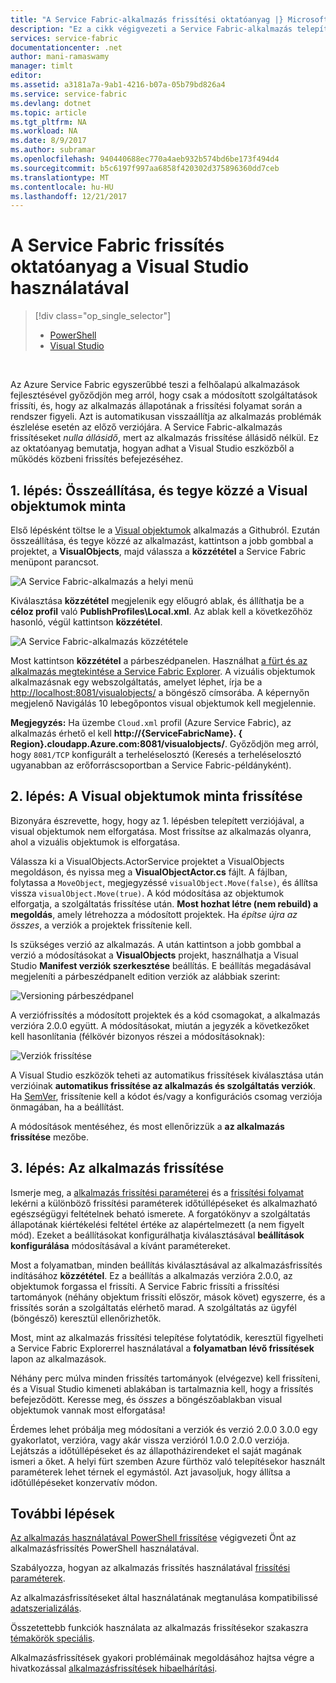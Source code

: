 ```yaml
---
title: "A Service Fabric-alkalmazás frissítési oktatóanyag |} Microsoft Docs"
description: "Ez a cikk végigvezeti a Service Fabric-alkalmazás telepítése, kódjának a módosítása és működés közbeni frissítés ki a Visual Studio használatával élménye."
services: service-fabric
documentationcenter: .net
author: mani-ramaswamy
manager: timlt
editor: 
ms.assetid: a3181a7a-9ab1-4216-b07a-05b79bd826a4
ms.service: service-fabric
ms.devlang: dotnet
ms.topic: article
ms.tgt_pltfrm: NA
ms.workload: NA
ms.date: 8/9/2017
ms.author: subramar
ms.openlocfilehash: 940440688ec770a4aeb932b574bd6be173f494d4
ms.sourcegitcommit: b5c6197f997aa6858f420302d375896360dd7ceb
ms.translationtype: MT
ms.contentlocale: hu-HU
ms.lasthandoff: 12/21/2017
---
```

# <a name="service-fabric-application-upgrade-tutorial-using-visual-studio"></a>A Service Fabric frissítés oktatóanyag a Visual Studio használatával
> [!div class="op_single_selector"]
> * [PowerShell](service-fabric-application-upgrade-tutorial-powershell.md)
> * [Visual Studio](service-fabric-application-upgrade-tutorial.md)
> 
> 

<br/>

Az Azure Service Fabric egyszerűbbé teszi a felhőalapú alkalmazások fejlesztésével győződjön meg arról, hogy csak a módosított szolgáltatások frissíti, és, hogy az alkalmazás állapotának a frissítési folyamat során a rendszer figyeli. Azt is automatikusan visszaállítja az alkalmazás problémák észlelése esetén az előző verziójára. A Service Fabric-alkalmazás frissítéseket *nulla állásidő*, mert az alkalmazás frissítése állásidő nélkül. Ez az oktatóanyag bemutatja, hogyan adhat a Visual Studio eszközből a működés közbeni frissítés befejezéséhez.

## <a name="step-1-build-and-publish-the-visual-objects-sample"></a>1. lépés: Összeállítása, és tegye közzé a Visual objektumok minta
Első lépésként töltse le a [Visual objektumok](https://github.com/Azure-Samples/service-fabric-dotnet-getting-started/tree/classic/Actors/VisualObjects) alkalmazás a Githubról. Ezután összeállítása, és tegye közzé az alkalmazást, kattintson a jobb gombbal a projektet, a **VisualObjects**, majd válassza a **közzététel** a Service Fabric menüpont parancsot.

![A Service Fabric-alkalmazás a helyi menü][image1]

Kiválasztása **közzététel** megjelenik egy előugró ablak, és állíthatja be a **céloz profil** való **PublishProfiles\Local.xml**. Az ablak kell a következőhöz hasonló, végül kattintson **közzététel**.

![A Service Fabric-alkalmazás közzététele][image2]

Most kattintson **közzététel** a párbeszédpanelen. Használhat [a fürt és az alkalmazás megtekintése a Service Fabric Explorer](service-fabric-visualizing-your-cluster.md). A vizuális objektumok alkalmazásnak egy webszolgáltatás, amelyet léphet, írja be a [http://localhost:8081/visualobjects/](http://localhost:8081/visualobjects/) a böngésző címsorába.  A képernyőn megjelenő Navigálás 10 lebegőpontos visual objektumok kell megjelennie.

**Megjegyzés:** Ha üzembe `Cloud.xml` profil (Azure Service Fabric), az alkalmazás érhető el kell **http://{ServiceFabricName}. { Region}.cloudapp.Azure.com:8081/visualobjects/**. Győződjön meg arról, hogy `8081/TCP` konfigurált a terheléselosztó (Keresés a terheléselosztó ugyanabban az erőforráscsoportban a Service Fabric-példányként).

## <a name="step-2-update-the-visual-objects-sample"></a>2. lépés: A Visual objektumok minta frissítése
Bizonyára észrevette, hogy, hogy az 1. lépésben telepített verziójával, a visual objektumok nem elforgatása. Most frissítse az alkalmazás olyanra, ahol a vizuális objektumok is elforgatása.

Válassza ki a VisualObjects.ActorService projektet a VisualObjects megoldáson, és nyissa meg a **VisualObjectActor.cs** fájlt. A fájlban, folytassa a `MoveObject`, megjegyzéssé `visualObject.Move(false)`, és állítsa vissza `visualObject.Move(true)`. A kód módosítása az objektumok elforgatja, a szolgáltatás frissítése után.  **Most hozhat létre (nem rebuild) a megoldás**, amely létrehozza a módosított projektek. Ha *építse újra az összes*, a verziók a projektek frissítenie kell.

Is szükséges verzió az alkalmazás. A után kattintson a jobb gombbal a verzió a módosításokat a **VisualObjects** projekt, használhatja a Visual Studio **Manifest verziók szerkesztése** beállítás. E beállítás megadásával megjeleníti a párbeszédpanelt edition verziók az alábbiak szerint:

![Versioning párbeszédpanel][image3]

A verziófrissítés a módosított projektek és a kód csomagokat, a alkalmazás verzióra 2.0.0 együtt. A módosításokat, miután a jegyzék a következőket kell hasonlítania (félkövér bizonyos részei a módosításoknak):

![Verziók frissítése][image4]

A Visual Studio eszközök teheti az automatikus frissítések kiválasztása után verzióinak **automatikus frissítése az alkalmazás és szolgáltatás verziók**. Ha [SemVer](http://www.semver.org), frissítenie kell a kódot és/vagy a konfigurációs csomag verziója önmagában, ha a beállítást.

A módosítások mentéséhez, és most ellenőrizzük a **az alkalmazás frissítése** mezőbe.

## <a name="step-3--upgrade-your-application"></a>3. lépés: Az alkalmazás frissítése
Ismerje meg, a [alkalmazás frissítési paraméterei](service-fabric-application-upgrade-parameters.md) és a [frissítési folyamat](service-fabric-application-upgrade.md) lekérni a különböző frissítési paraméterek időtúllépéseket és alkalmazható egészségügyi feltételnek beható ismerete. A forgatókönyv a szolgáltatás állapotának kiértékelési feltétel értéke az alapértelmezett (a nem figyelt mód). Ezeket a beállításokat konfigurálhatja kiválasztásával **beállítások konfigurálása** módosításával a kívánt paramétereket.

Most a folyamatban, minden beállítás kiválasztásával az alkalmazásfrissítés indításához **közzététel**. Ez a beállítás a alkalmazás verzióra 2.0.0, az objektumok forgassa el frissíti. A Service Fabric frissíti a frissítési tartományok (néhány objektum frissíti először, mások követ) egyszerre, és a frissítés során a szolgáltatás elérhető marad. A szolgáltatás az ügyfél (böngésző) keresztül ellenőrizhetők.  

Most, mint az alkalmazás frissítési telepítése folytatódik, keresztül figyelheti a Service Fabric Explorerrel használatával a **folyamatban lévő frissítések** lapon az alkalmazások.

Néhány perc múlva minden frissítés tartományok (elvégezve) kell frissíteni, és a Visual Studio kimeneti ablakában is tartalmaznia kell, hogy a frissítés befejeződött. Keresse meg, és *összes* a böngészőablakban visual objektumok vannak most elforgatása!

Érdemes lehet próbálja meg módosítani a verziók és verzió 2.0.0 3.0.0 egy gyakorlatot, verzióra, vagy akár vissza verzióról 1.0.0 2.0.0 verziója. Lejátszás a időtúllépéseket és az állapotházirendeket el saját magának ismeri a őket. A helyi fürt szemben Azure fürthöz való telepítésekor használt paraméterek lehet térnek el egymástól. Azt javasoljuk, hogy állítsa a időtúllépéseket konzervatív módon.

## <a name="next-steps"></a>További lépések
[Az alkalmazás használatával PowerShell frissítése](service-fabric-application-upgrade-tutorial-powershell.md) végigvezeti Önt az alkalmazásfrissítés PowerShell használatával.

Szabályozza, hogyan az alkalmazás frissítés használatával [frissítési paraméterek](service-fabric-application-upgrade-parameters.md).

Az alkalmazásfrissítéseket által használatának megtanulása kompatibilissé [adatszerializálás](service-fabric-application-upgrade-data-serialization.md).

Összetettebb funkciók használata az alkalmazás frissítésekor szakaszra [témakörök speciális](service-fabric-application-upgrade-advanced.md).

Alkalmazásfrissítések gyakori problémáinak megoldásához hajtsa végre a hivatkozással [alkalmazásfrissítések hibaelhárítási](service-fabric-application-upgrade-troubleshooting.md).

[image1]: media/service-fabric-application-upgrade-tutorial/upgrade7.png
[image2]: media/service-fabric-application-upgrade-tutorial/upgrade1.png
[image3]: media/service-fabric-application-upgrade-tutorial/upgrade5.png
[image4]: media/service-fabric-application-upgrade-tutorial/upgrade6.png
